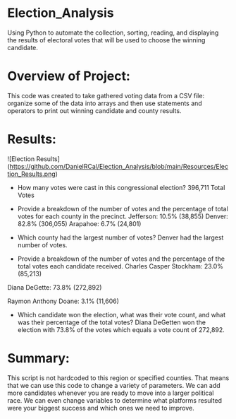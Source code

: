 # Election_Analysis
Using Python to automate the collection, sorting, reading, and displaying the results of electoral votes that will be used to choose the winning candidate.
# Overview of Project:
This code was created to take gathered voting data from a CSV file: organize some of the data into arrays and then use statements and operators to print out winning candidate and county results.
# Results:
![Election Results] (https://github.com/DanielRCal/Election_Analysis/blob/main/Resources/Election_Results.png)

* How many votes were cast in this congressional election?
396,711 Total Votes

* Provide a breakdown of the number of votes and the percentage of total votes for each county in the precinct.
Jefferson: 10.5% (38,855)
Denver: 82.8% (306,055)
Arapahoe: 6.7% (24,801)

* Which county had the largest number of votes?
 Denver had the largest number of votes.

* Provide a breakdown of the number of votes and the percentage of the total votes each candidate received.
Charles Casper Stockham: 23.0% (85,213)

Diana DeGette: 73.8% (272,892)

Raymon Anthony Doane: 3.1% (11,606)

* Which candidate won the election, what was their vote count, and what was their percentage of the total votes?
Diana DeGetten won the election with 73.8% of the votes which equals a vote count of 272,892.

# Summary:
This script is not hardcoded to this region or specified counties.  That means that we can use this code to change a variety of parameters.  We can add more candidates whenever you are ready to move into a larger political race.  We can even change variables to determine what platforms resulted were your biggest success and which ones we need to improve.